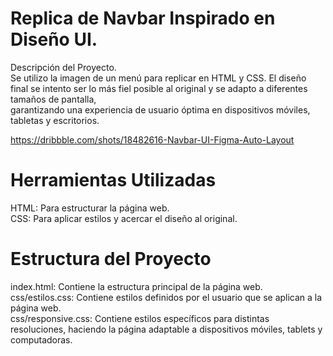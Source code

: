 <h1>Replica de Navbar Inspirado en Diseño UI.</h1>
Descripción del Proyecto.<br>
Se utilizo la imagen de un menú para replicar en HTML y CSS. El diseño final se intento ser lo más fiel posible al original y se adapto a diferentes tamaños de pantalla,<br> garantizando una experiencia de usuario óptima en dispositivos móviles, tabletas y escritorios.

https://dribbble.com/shots/18482616-Navbar-UI-Figma-Auto-Layout

<h1>Herramientas Utilizadas</h1>
HTML: Para estructurar la página web.<br>
CSS: Para aplicar estilos y acercar el diseño al original.<br>

<h1>Estructura del Proyecto</h1>
index.html: Contiene la estructura principal de la página web.<br>
css/estilos.css: Contiene estilos definidos por el usuario que se aplican a la página web.<br>
css/responsive.css: Contiene estilos específicos para distintas resoluciones, haciendo la página adaptable a dispositivos móviles, tablets y computadoras.<br>
